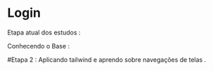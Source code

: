 # Login
Etapa atual dos estudos : 

Conhecendo o Base : 


#Etapa 2 : Aplicando tailwind e aprendo sobre navegações de telas .  

